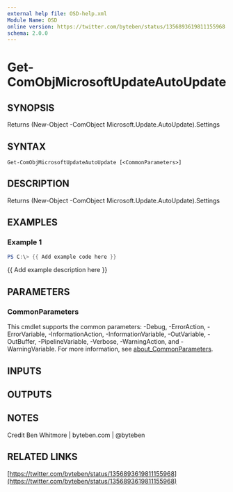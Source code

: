 ```yaml
---
external help file: OSD-help.xml
Module Name: OSD
online version: https://twitter.com/byteben/status/1356893619811155968
schema: 2.0.0
---
```


# Get-ComObjMicrosoftUpdateAutoUpdate

## SYNOPSIS
Returns (New-Object -ComObject Microsoft.Update.AutoUpdate).Settings

## SYNTAX

```
Get-ComObjMicrosoftUpdateAutoUpdate [<CommonParameters>]
```

## DESCRIPTION
Returns (New-Object -ComObject Microsoft.Update.AutoUpdate).Settings

## EXAMPLES

### Example 1
```powershell
PS C:\> {{ Add example code here }}
```

{{ Add example description here }}

## PARAMETERS

### CommonParameters
This cmdlet supports the common parameters: -Debug, -ErrorAction, -ErrorVariable, -InformationAction, -InformationVariable, -OutVariable, -OutBuffer, -PipelineVariable, -Verbose, -WarningAction, and -WarningVariable. For more information, see [about_CommonParameters](http://go.microsoft.com/fwlink/?LinkID=113216).

## INPUTS

## OUTPUTS

## NOTES
Credit Ben Whitmore | byteben.com | @byteben

## RELATED LINKS

[https://twitter.com/byteben/status/1356893619811155968](https://twitter.com/byteben/status/1356893619811155968)

